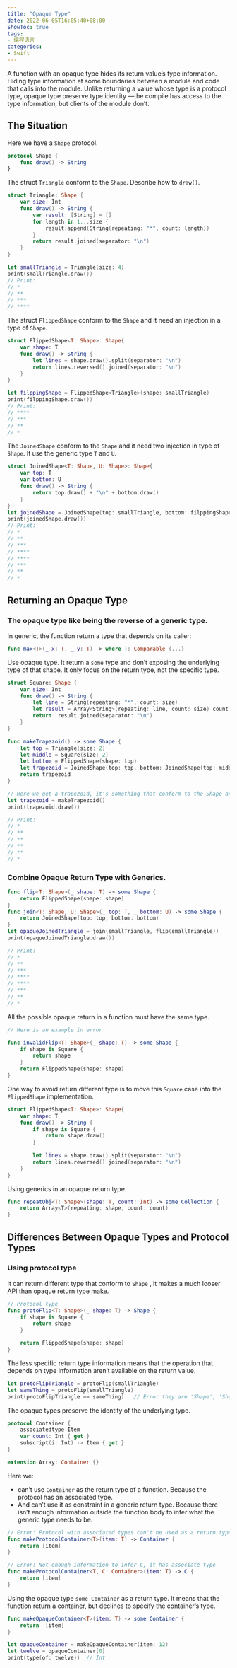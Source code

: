 ```yaml
---
title: "Opaque Type"
date: 2022-06-05T16:05:40+08:00
ShowToc: true
tags:
- 编程语言
categories:
- Swift
---
```



A function with an opaque type hides its return value’s type information. Hiding type information at some boundaries between a module and code that calls into the module. Unlike returning a value whose type is a protocol type, opaque type preserve type identity —the compile has access to the type information, but clients of the module don’t.

## The Situation

Here we have a `Shape` protocol.

```swift
protocol Shape {
    func draw() -> String
}
```

The struct `Triangle` conform to the `Shape`. Describe how to `draw()`.

```swift
struct Triangle: Shape {
    var size: Int
    func draw() -> String {
        var result: [String] = []
        for length in 1...size {
            result.append(String(repeating: "*", count: length))
        }
        return result.joined(separator: "\n")
    }
}

let smallTriangle = Triangle(size: 4)
print(smallTriangle.draw())
// Print:
// *
// **
// ***
// ****
```

The struct `FlippedShape` conform to the `Shape` and it need an injection in a type of `Shape`.

```swift
struct FlippedShape<T: Shape>: Shape{
    var shape: T
    func draw() -> String {
        let lines = shape.draw().split(separator: "\n")
        return lines.reversed().joined(separator: "\n")
    }
}

let filppingShape = FlippedShape<Triangle>(shape: smallTriangle)
print(filppingShape.draw())
// Print:
// ****
// ***
// **
// *
```

The `JoinedShape` conform to the `Shape` and it need two injection in type of `Shape`. It use the generic type `T` and `U`. 

```swift
struct JoinedShape<T: Shape, U: Shape>: Shape{
    var top: T
    var bottom: U
    func draw() -> String {
        return top.draw() + "\n" + bottom.draw()
    }
}
let joinedShape = JoinedShape(top: smallTriangle, bottom: filppingShape)
print(joinedShape.draw())
// Print:
// *
// **
// ***
// ****
// ****
// ***
// **
// *
```

## Returning an Opaque Type

### The opaque type like being the reverse of a generic type.

In generic, the function return a type that depends on its caller:

```swift
func max<T>(_ x: T, _ y: T) -> where T: Comparable {...}
```

Use opaque type. It return a `some` type and don’t exposing the underlying type of that shape. It only focus on the return type, not the specific type.

```swift
struct Square: Shape {
    var size: Int
    func draw() -> String {
        let line = String(repeating: "*", count: size)
        let result = Array<String>(repeating: line, count: size) count: <#T##Int#>)
        return  result.joined(separator: "\n")
    }
}

func makeTrapezoid() -> some Shape {
    let top = Triangle(size: 2)
    let middle = Square(size: 2)
    let bottom = FlippedShape(shape: top)
    let trapezoid = JoinedShape(top: top, bottom: JoinedShape(top: middle, bottom: bottom))
    return trapezoid
}

// Here we get a trapezoid, it's something that conform to the Shape and we can only use it as shape, the client  can't access the underlying information of this shape.
let trapezoid = makeTrapezoid()
print(trapezoid.draw())

// Print:
// *
// **
// **
// **
// **
// *
```

### Combine Opaque Return Type with Generics.

```swift
func flip<T: Shape>(_ shape: T) -> some Shape {
    return FlippedShape(shape: shape)
}
func join<T: Shape, U: Shape>(_ top: T, _ bottom: U) -> some Shape {
    return JoinedShape(top: top, bottom: bottom)
}
let opaqueJoinedTriangle = join(smallTriangle, flip(smallTriangle))
print(opaqueJoinedTriangle.draw())

// Print:
// *
// **
// ***
// ****
// ****
// ***
// **
// *
```

All the possible  opaque return in a function must have the same type.

```swift
// Here is an example in error 

func invalidFlip<T: Shape>(_ shape: T) -> some Shape {
    if shape is Square {
        return shape
    }
    return FlippedShape(shape: shape)
}
```

One way to avoid return different type is to move this `Square` case into the `FlippedShape` implementation.

```swift
struct FlippedShape<T: Shape>: Shape{
    var shape: T
    func draw() -> String {
        if shape is Square {
            return shape.draw()
        }
        
        let lines = shape.draw().split(separator: "\n")
        return lines.reversed().joined(separator: "\n")
    }
}
```

Using generics in an opaque return type.

```swift
func repeatObj<T: Shape>(shape: T, count: Int) -> some Collection {
    return Array<T>(repeating: shape, count: count)
}
```

## Differences Between Opaque Types and Protocol Types

### Using protocol type

It can return different type that conform to `Shape` , it makes a much looser API than opaque return type make. 

```swift
// Protocol type
func protoFlip<T: Shape>(_ shape: T) -> Shape {
    if shape is Square {
        return shape
    }

    return FlippedShape(shape: shape)
}
```

The less specific return type information means that the operation that depends on type information aren’t available on the return value.

```swift
let protoFlipTriangle = protoFlip(smallTriangle)
let sameThing = protoFlip(smallTriangle)
print(protoFlipTriangle == sameThing)   // Error they are 'Shape', 'Shape' has no func to check if they are equal, operator '==' cannot be applied to two 'Shape'  
```

The opaque types preserve the identity of the underlying type.

```swift
protocol Container {
    associatedtype Item 
    var count: Int { get }
    subscript(i: Int) -> Item { get }
}

extension Array: Container {}
```

Here we:

- can’t use `Container` as the return type of a function. Because the protocol has an associated type.
- And can’t use it as constraint in a generic return type. Because there isn’t enough information outside the function body to infer what the generic type needs to be.

```swift
// Error: Protocol with associated types can't be used as a return type.
func makeProtocolContainer<T>(item: T) -> Container {
    return [item]
}

// Error: Not enough information to infer C, it has associate type
func makeProtocolContainer<T, C: Container>(item: T) -> C {
    return [item]
}

```

Using the opaque type `some Container` as a return type. It means that the function return a container, but declines to  specify the container’s type.

```swift
func makeOpaqueContainer<T>(item: T) -> some Container {
    return  [item]
}

let opaqueContainer = makeOpaqueContainer(item: 12)
let twelve = opaqueContainer[0]
print(type(of: twelve))  // Int
```